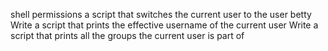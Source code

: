 shell permissions
a script that switches the current user to the user betty
Write a script that prints the effective username of the current user
Write a script that prints all the groups the current user is part of
